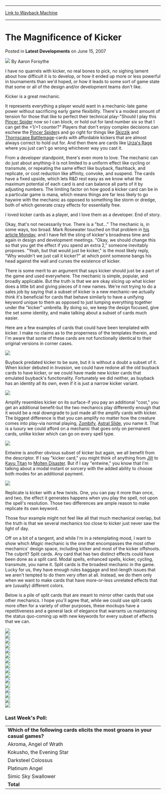 
---
[Link to Wayback Machine](https://web.archive.org/web/20170320183326/http://magic.wizards.com/en/articles/archive/latest-developments/magnificence-kicker-2007-06-15)

[_metadata_:author]:- "Aaron Forsythe"
[_metadata_:description]:- "I have no quarrels with kicker, no real bones to pick, no sighing lament about how difficult it is to develop, or how it ended up more or less powerful in tournaments than we'd hoped, or how it leads to some sort of game state that some or all of the design and/or development teams don't like.&#13; &#13; Kicker is a great mechanic."
[_metadata_:generator]:- "Drupal 7 (http://drupal.org)"
[_metadata_:node]:- "292336"
[_metadata_:publish_date]:- "2007-06-15"
[_metadata_:source]:- "div-main-content"
[_metadata_:title]:- "The Magnificence of Kicker"
[_metadata_:wayback_capture_timestamp]:- "2017-03-20 18:33:26"
[_metadata_:wayback_raw_url]:- "https://web.archive.org/web/20170320183326id_/http://magic.wizards.com/en/articles/archive/latest-developments/magnificence-kicker-2007-06-15"
[_metadata_:wayback_url]:- "http://magic.wizards.com/en/articles/archive/latest-developments/magnificence-kicker-2007-06-15"
---


The Magnificence of Kicker
==========================



 Posted in **Latest Developments**
 on June 15, 2007 






![](https://media.magic.wizards.com/styles/auth_small/public/images/person/authorpic_aaronforsythe.jpg)
By Aaron Forsythe











I have no quarrels with kicker, no real bones to pick, no sighing lament about how difficult it is to develop, or how it ended up more or less powerful in tournaments than we'd hoped, or how it leads to some sort of game state that some or all of the design and/or development teams don't like.


Kicker is a great mechanic.


It represents everything a player would want in a mechanic-late game power without sacrificing early game flexibility. There's a modest amount of tension for those that like to perfect their technical play-"Should I play this [Pincer Spider](http://gatherer.wizards.com/Pages/Card/Details.aspx?name=Pincer+Spider) now so I can block, or hold out for land number six so that I can get the +1/+1 counter?" Players that don't enjoy complex decisions can eschew the [Pincer Spider](http://gatherer.wizards.com/Pages/Card/Details.aspx?name=Pincer+Spider)s and go right for things like [Skizzik](http://gatherer.wizards.com/Pages/Card/Details.aspx?name=Skizzik) and [Thornscape Battlemage](http://gatherer.wizards.com/Pages/Card/Details.aspx?name=Thornscape+Battlemage)-cards with affordable kickers that are almost always correct to hold out for. And then there are cards like [Urza's Rage](http://gatherer.wizards.com/Pages/Card/Details.aspx?name=Urza%27s+Rage) where you just can't go wrong whichever way you cast it.


From a developer standpoint, there's even more to love. The mechanic can do just about anything-it is not limited to a uniform effect like cycling or transmute, or repeating the same effect like buyback, flashback, and replicate, or cost reduction like affinity, convoke, and suspend. The cards have a fixed upside, which lets R&D rest easy as we know what the maximum potential of each card is and can balance all parts of it by adjusting numbers. The limiting factor on how good a kicker card can be in a particular game is mana, which means things are far less likely to go haywire with the mechanic as opposed to something like storm or dredge, both of which generate crazy effects for essentially free.


I loved kicker cards as a player, and I love them as a developer. End of story.


Okay, that's not necessarily true. There is a "but…" The mechanic is, in some ways, too broad. Mark Rosewater touched on that problem in [his article Monday](http://archive.wizards.com/Magic/Magazine/Article.aspx?x=mtgcom/daily/mr283), and I have felt the sting of kicker's broadness time and again in design and development meetings. "Okay, we should change this so that you get the effect if you spend an extra 2," someone inevitably proposes. "Yeah, but that would just be kicker," is the most likely reply, "Why wouldn't we just call it kicker?" at which point someone bangs his head against the wall and curses the existence of kicker.


There is some merit to an argument that says kicker should just be a part of the game and used everywhere. The mechanic is simple, popular, and broadly applicable. But the truth is that we are okay slicing up what kicker does a little bit and giving pieces of it new names. We're not trying to do a sales job by saying that a subset of kicker is a new mechanic-we actually think it's beneficial for cards that behave similarly to have a unifying keyword unique to them as opposed to just lumping everything together under the "kicker" umbrella. By doing so, we keep the design focused, give the set some identity, and make talking about a subset of cards much easier.


Here are a few examples of cards that could have been templated with kicker. I make no claims as to the properness of the templates therein, and I'm aware that some of these cards are not functionally identical to their original versions in corner cases.


![](https://media.wizards.com/legacy/magic/images/mtgcom/fcpics/latest/af175_capsize.jpg)


Buyback predated kicker to be sure, but it is without a doubt a subset of it. When kicker debuted in *Invasion*, we could have redone all the old buyback cards to have kicker, or we could have made new kicker cards that emulated buyback's functionality. Fortunately we did neither, as buyback has an identity all its own, even if it is just a narrow kicker variant.


![](https://media.wizards.com/legacy/magic/images/mtgcom/fcpics/latest/af175_embalmed_brawler.jpg)


Amplify resembles kicker on its surface-if you pay an additional "cost," you get an additional benefit-but the two mechanics play differently enough that it would be a real downgrade to just made all the amplify cards with kicker. The biggest difference is that you can amplify no matter how the creature comes into play-via normal playing, [Zombify](http://gatherer.wizards.com/Pages/Card/Details.aspx?name=Zombify), [Astral Slide](http://gatherer.wizards.com/Pages/Card/Details.aspx?name=Astral+Slide), you name it. That is a luxury we could afford on a mechanic that goes only on permanent cards, unlike kicker which can go on every spell type.


![](https://media.wizards.com/legacy/magic/images/mtgcom/fcpics/latest/af175_tooth_and_nail.jpg)


Entwine is another obvious subset of kicker but again, we all benefit from the descriptor. If I say "kicker card," you might think of anything from [Jilt](http://gatherer.wizards.com/Pages/Card/Details.aspx?name=Jilt) to [Kavu Titan](http://gatherer.wizards.com/Pages/Card/Details.aspx?name=Kavu+Titan) to [Molten Disaster](http://gatherer.wizards.com/Pages/Card/Details.aspx?name=Molten+Disaster). But if I say "entwine," you know that I'm talking about a modal instant or sorcery with the added ability to choose both modes for an additional payment.


![](https://media.wizards.com/legacy/magic/images/mtgcom/fcpics/latest/af175_gigadrowse.jpg)


Replicate is kicker with a few twists. One, you can pay it more than once, and two, the effect it generates happens when you play the spell, not upon the spell's resolution. Those two differences are ample reason to make replicate its own keyword.


Those four example might not feel like all that much mechanical overlap, but the truth is that we several mechanics too close to kicker just never saw the light of day.


Off on a bit of a tangent, and while I'm in a retemplating mood, I want to show which *Magic* mechanic is the one that encompasses the most other mechanics' design space, including kicker and most of the kicker offshoots. The culprit? Split cards. Any card that has two distinct effects could have been done as a split card. Modal spells, enhanced spells, kicker, cycling, transmute, you name it. Split cards is the broadest mechanic in the game. Lucky for us, they have enough rules baggage and text-length issues that we aren't tempted to do them very often at all. Instead, we do them only when we want to make cards that have more-or-less unrelated effects that are (usually) different colors.


Below is a pile of split cards that are meant to mirror other cards that use other mechanics. I hope you'll agree that, while we could use split cards more often for a variety of other purposes, these mockups have a repetitiveness and a general lack of elegance that warrants us maintaining the status quo-coming up with new keywords for every subset of effects that we can.


![](https://media.wizards.com/legacy/magic/images/mtgcom/fcpics/latest/af175_callofoneelephant.jpg)  
![](https://media.wizards.com/legacy/magic/images/mtgcom/fcpics/latest/af175_cap2.jpg)  
![](https://media.wizards.com/legacy/magic/images/mtgcom/fcpics/latest/af175_collectparts2.jpg)  
![](https://media.wizards.com/legacy/magic/images/mtgcom/fcpics/latest/af175_decreeofjustice.jpg)  
![](https://media.wizards.com/legacy/magic/images/mtgcom/fcpics/latest/af175_early-eveningninja2.jpg)  
![](https://media.wizards.com/legacy/magic/images/mtgcom/fcpics/latest/af175_hussarsglance2.jpg)  
![](https://media.wizards.com/legacy/magic/images/mtgcom/fcpics/latest/af175_nightribbon2.jpg)  
![](https://media.wizards.com/legacy/magic/images/mtgcom/fcpics/latest/af175_pearledunicorn.jpg)  
![](https://media.wizards.com/legacy/magic/images/mtgcom/fcpics/latest/af175_pyro.jpg)  
![](https://media.wizards.com/legacy/magic/images/mtgcom/fcpics/latest/af175_scab-clanwimp2.jpg)  
![](https://media.wizards.com/legacy/magic/images/mtgcom/fcpics/latest/af175_sulfurousblast2.jpg)  
![](https://media.wizards.com/legacy/magic/images/mtgcom/fcpics/latest/af175_tinstreetresident2.jpg)  
![](https://media.wizards.com/legacy/magic/images/mtgcom/fcpics/latest/af175_tolariawest.jpg)  
![](https://media.wizards.com/legacy/magic/images/mtgcom/fcpics/latest/af175_toothornail.jpg)  
![](https://media.wizards.com/legacy/magic/images/mtgcom/fcpics/latest/af175_twilightsbeck2.jpg)  
![](https://media.wizards.com/legacy/magic/images/mtgcom/fcpics/latest/af175_urzasalittlesteamed2.jpg)


### Last Week's Poll:




|  |
| --- |
| **Which of the following cards elicits the most groans in your casual games?** |
| Akroma, Angel of Wrath | 3659 | 29.0% |
| Kokusho, the Evening Star | 3538 | 28.1% |
| Darksteel Colossus | 2616 | 20.8% |
| Platinum Angel | 1875 | 14.9% |
| Simic Sky Swallower | 913 | 7.2% |
| **Total** | **12601** | **100.0%** |







